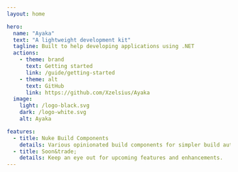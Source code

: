 ```yaml
---
layout: home

hero:
  name: "Ayaka"
  text: "A lightweight development kit"
  tagline: Built to help developing applications using .NET
  actions:
    - theme: brand
      text: Getting started
      link: /guide/getting-started
    - theme: alt
      text: GitHub
      link: https://github.com/Xzelsius/Ayaka
  image:
    light: /logo-black.svg
    dark: /logo-white.svg
    alt: Ayaka

features:
  - title: Nuke Build Components
    details: Various opinionated build components for simpler build automation using NUKE.
  - title: Soon&trade;
    details: Keep an eye out for upcoming features and enhancements.
---
```


<style>
:root {
  --vp-home-hero-name-color: transparent;
  --vp-home-hero-name-background: -webkit-linear-gradient(120deg, #298459 30%, #E3CF46);

  --vp-home-hero-image-background-image: linear-gradient(-45deg, #298459 50%, #E3CF46 50%);
  --vp-home-hero-image-filter: blur(44px);
}

.VPHomeHero .image-src {
  max-width: 150px;
  max-height: 150px;
}

@media (min-width: 640px) {
  :root {
    --vp-home-hero-image-filter: blur(56px);
  }

  .VPHomeHero .imgage-src {
    max-width: 200px;
    min-height: 200px;
  }
}

@media (min-width: 960px) {
  :root {
    --vp-home-hero-image-filter: blur(68px);
  }

  .VPHomeHero .image-src {
    max-width: 250px;
    max-height: 250px;
  }
}
</style>
